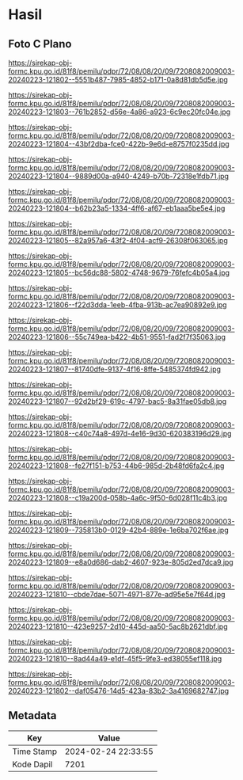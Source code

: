 # Hasil

## Foto C Plano

https://sirekap-obj-formc.kpu.go.id/81f8/pemilu/pdpr/72/08/08/20/09/7208082009003-20240223-121802--5551b487-7985-4852-b171-0a8d81db5d5e.jpg

https://sirekap-obj-formc.kpu.go.id/81f8/pemilu/pdpr/72/08/08/20/09/7208082009003-20240223-121803--761b2852-d56e-4a86-a923-6c9ec20fc04e.jpg

https://sirekap-obj-formc.kpu.go.id/81f8/pemilu/pdpr/72/08/08/20/09/7208082009003-20240223-121804--43bf2dba-fce0-422b-9e6d-e8757f0235dd.jpg

https://sirekap-obj-formc.kpu.go.id/81f8/pemilu/pdpr/72/08/08/20/09/7208082009003-20240223-121804--9889d00a-a940-4249-b70b-72318e1fdb71.jpg

https://sirekap-obj-formc.kpu.go.id/81f8/pemilu/pdpr/72/08/08/20/09/7208082009003-20240223-121804--b62b23a5-1334-4ff6-af67-eb1aaa5be5e4.jpg

https://sirekap-obj-formc.kpu.go.id/81f8/pemilu/pdpr/72/08/08/20/09/7208082009003-20240223-121805--82a957a6-43f2-4f04-acf9-26308f063065.jpg

https://sirekap-obj-formc.kpu.go.id/81f8/pemilu/pdpr/72/08/08/20/09/7208082009003-20240223-121805--bc56dc88-5802-4748-9679-76fefc4b05a4.jpg

https://sirekap-obj-formc.kpu.go.id/81f8/pemilu/pdpr/72/08/08/20/09/7208082009003-20240223-121806--f22d3dda-1eeb-4fba-913b-ac7ea90892e9.jpg

https://sirekap-obj-formc.kpu.go.id/81f8/pemilu/pdpr/72/08/08/20/09/7208082009003-20240223-121806--55c749ea-b422-4b51-9551-fad2f7f35063.jpg

https://sirekap-obj-formc.kpu.go.id/81f8/pemilu/pdpr/72/08/08/20/09/7208082009003-20240223-121807--81740dfe-9137-4f16-8ffe-5485374fd942.jpg

https://sirekap-obj-formc.kpu.go.id/81f8/pemilu/pdpr/72/08/08/20/09/7208082009003-20240223-121807--92d2bf29-619c-4797-bac5-8a31fae05db8.jpg

https://sirekap-obj-formc.kpu.go.id/81f8/pemilu/pdpr/72/08/08/20/09/7208082009003-20240223-121808--c40c74a8-497d-4e16-9d30-620383196d29.jpg

https://sirekap-obj-formc.kpu.go.id/81f8/pemilu/pdpr/72/08/08/20/09/7208082009003-20240223-121808--fe27f151-b753-44b6-985d-2b48fd6fa2c4.jpg

https://sirekap-obj-formc.kpu.go.id/81f8/pemilu/pdpr/72/08/08/20/09/7208082009003-20240223-121808--c19a200d-058b-4a6c-9f50-6d028f11c4b3.jpg

https://sirekap-obj-formc.kpu.go.id/81f8/pemilu/pdpr/72/08/08/20/09/7208082009003-20240223-121809--735813b0-0129-42b4-889e-1e6ba702f6ae.jpg

https://sirekap-obj-formc.kpu.go.id/81f8/pemilu/pdpr/72/08/08/20/09/7208082009003-20240223-121809--e8a0d686-dab2-4607-923e-805d2ed7dca9.jpg

https://sirekap-obj-formc.kpu.go.id/81f8/pemilu/pdpr/72/08/08/20/09/7208082009003-20240223-121810--cbde7dae-5071-4971-877e-ad95e5e7f64d.jpg

https://sirekap-obj-formc.kpu.go.id/81f8/pemilu/pdpr/72/08/08/20/09/7208082009003-20240223-121810--423e9257-2d10-445d-aa50-5ac8b2621dbf.jpg

https://sirekap-obj-formc.kpu.go.id/81f8/pemilu/pdpr/72/08/08/20/09/7208082009003-20240223-121810--8ad44a49-e1df-45f5-9fe3-ed38055ef118.jpg

https://sirekap-obj-formc.kpu.go.id/81f8/pemilu/pdpr/72/08/08/20/09/7208082009003-20240223-121802--daf05476-14d5-423a-83b2-3a4169682747.jpg


## Metadata

| Key        | Value               |
| ---------- | ------------------- |
| Time Stamp | 2024-02-24 22:33:55 |
| Kode Dapil | 7201                |



